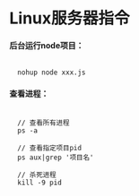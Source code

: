 # Linux服务器指令
#### 后台运行node项目：
<pre><code>
  nohup node xxx.js
</pre></code>

#### 查看进程：
<pre><code>
  // 查看所有进程
  ps -a

  // 查看指定项目pid
  ps aux|grep '项目名'

  // 杀死进程
  kill -9 pid
</pre></code>

